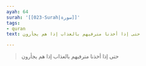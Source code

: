 ```yaml
---
ayah: 64
surah: '[[023-Surah|سورة]]'
tags:
- quran
text: حتى إذا أخذنا مترفيهم بالعذاب إذا هم يجأرون

---
```

> حتى إذا أخذنا مترفيهم بالعذاب إذا هم يجأرون
